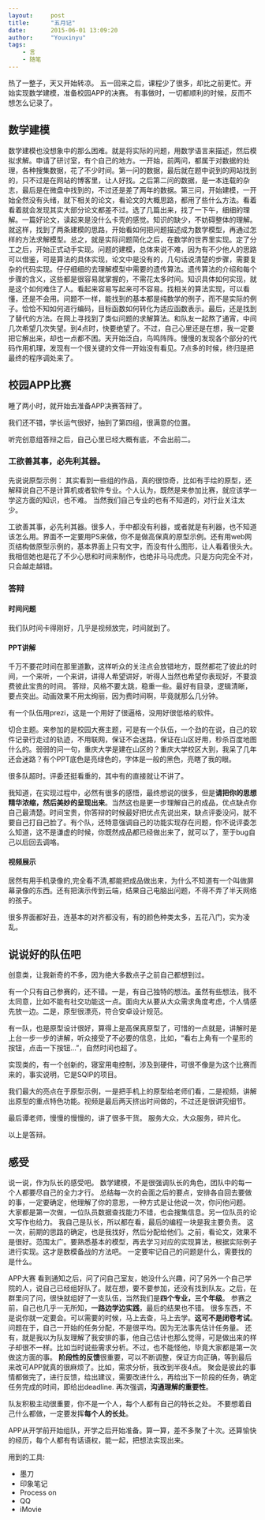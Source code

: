 ```yaml
---
layout:     post
title:      "五月记"
date:       2015-06-01 13:09:20
author:     "Youxinyu"
tags:
    - 言
    - 随笔
---
```

热了一整子，天又开始转凉。
五一回来之后，课程少了很多，却比之前更忙。开始实现数学建模，准备校园APP的决赛。
有事做时，一切都顺利的时候，反而不想怎么记录了。

## 数学建模
数学建模也没想象中的那么困难。就是将实际的问题，用数学语言来描述，然后模拟求解。申请了研讨室，有个自己的地方。一开始，前两问，都属于对数据的处理，各种搜集数据，花了不少时间。第一问的数据，最后就在题中说到的网站找到的，只不过是在网站的博客里，让人好找。之后第二问的数据，是一本连载的杂志，最后是在微盘中找到的，不过还是差了两年的数据。第三问，开始建模，一开始全然没有头绪，就下相关的论文，看论文的大概思路，都用了些什么方法。看着看着就会发现其实大部分论文都差不过。选了几篇出来，找了一下午，细细的理解。一篇好论文，读起来是没什么卡壳的感觉。知识的缺少，不妨碍整体的理解。就这样，找到了两条建模的思路，开始看如何把问题描述成为数学模型，再通过怎样的方法求解模型。总之，就是实际问题简化之后，在数学的世界里实现。定了分工之后，开始正式动手实现。问题的建模，总体来说不难，因为有不少他人的思路可以借鉴，可是算法的具体实现，论文中是没有的，几句话说清楚的步骤，需要复杂的代码实现。仔仔细细的去理解模型中需要的遗传算法。遗传算法的介绍和每个步骤的含义，这些都是很容易就掌握的，不需花太多时间。知识具体如何实现，就是这个如何难住了人。看起来容易写起来可不容易。找相关的算法实现，可以看懂，还是不会用。问题不一样，能找到的基本都是纯数学的例子，而不是实际的例子。恰恰不知如何进行编码，目标函数如何转化为适应函数表示。最后，还是找到了替代的方法。在网上寻找到了类似问题的求解算法。和队友一起熬了通宵，中间几次希望几次失望。到4点时，快要绝望了。不过，自己心里还是在想，我一定要把它解出来，却也一点都不困。天开始泛白，鸟鸣阵阵。慢慢的发现各个部分的代码作用机理，发现有一个很关键的文件一开始没有看见。7点多的时候，终归是把最终的程序调处来了。

## 校园APP比赛
睡了两小时，就开始去准备APP决赛答辩了。

我们还不错，学长运气很好，抽到了第四组，很满意的位置。

听完创意组答辩之后，自己心里已经大概有底，不会出前二。

### **工欲善其事，必先利其器。**
先说说原型示例：
其实看到一些组的作品，真的很惊奇，比如有手绘的原型，还解释说自己不是计算机或者软件专业。个人认为，既然是来参加比赛，就应该学一学这方面的知识，也不难。
当然我们自己专业的也有不知道的，对行业关注太少。

工欲善其事，必先利其器。很多人，手中都没有利器，或者就是有利器，也不知道该怎么用。界面不一定要用PS来做，你不是做高保真的原型示例。还有用web网页结构做原型示例的，基本界面上只有文字，而没有什么图形，让人看着很头大。我相信她也是花了不少心思和时间来制作，也绝非马马虎虎。只是方向完全不对，只会越走越错。

### 答辩

#### 时间问题
我们队时间卡得刚好，几乎是视频放完，时间就到了。

#### PPT讲解
千万不要花时间在那里道歉，这样听众的关注点会放错地方，既然都花了彼此的时间，一个来听，一个来讲，讲得人希望讲好，听得人当然也希望你表现好，不要浪费彼此宝贵的时间。
答辩，风格不要太跳，稳重一些。最好有目录，逻辑清晰，要点突出。动画效果不用太绚丽，因为费时间啊，毕竟就那么几分钟。

有一个队伍用prezi，这是一个用好了很逼格，没用好很低格的软件。

切合主题。来参加的是校园大赛主题，可是有一个队伍，一个劲的在说，自己的软件记录行走过的轨迹，不用联网，保证不会迷路，保证在山区好用，秒杀百度地图什么的。弱弱的问一句，重庆大学是建在山区的？重庆大学校区大到，我呆了几年还会迷路？有个PPT底色是亮绿色的，字体是一般的黑色，亮瞎了我的眼。

很多队超时。评委还挺看重的，其中有的直接就让不讲了。

我知道，在实现过程中，必然有很多的感悟，最终想说的很多，但是**请把你的思想精华浓缩，然后美妙的呈现出来**。当然这也是更一步理解自己的成品，优点缺点你自己最清楚。时间宝贵，你答辩的时候最好把优点先说出来，缺点评委没问，就不要自己打自己脸了。有个队，还特意强调自己的功能实现存在问题，你不说评委怎么知道，这不是谦虚的时候，你既然成品都已经做出来了，就可以了，至于bug自己以后回去调咯。

#### 视频展示
居然有用手机录像的,完全看不清,都能把成品做出来，为什么不知道有一个叫做屏幕录像的东西。还有把演示传到云端，结果自己电脑出问题，不得不弄了半天网络的孩子。

很多界面都好丑，连基本的对齐都没有，有的颜色种类太多，五花八门，实为凌乱。

## 说说好的队伍吧
创意类，让我新奇的不多，因为绝大多数点子之前自己都想到过。

有一个只有自己参赛的，还不错。一是，有自己独特的想法。虽然有些想法，我不太同意，比如不能有社交功能这一点。面向大从要从大众需求角度考虑，个人情感先放一边。二是，原型很漂亮，符合安卓设计规范。

有一队，也是原型设计很好，算得上是高保真原型了，可惜的一点就是，讲解时是上台一步一步的讲解，听众接受了不必要的信息，比如，“看右上角有一个星形的按钮，点击一下按钮...”，自然时间也超了。

实现类的，有一个创新的，寝室用电控制，涉及到硬件，可很不像是为这个比赛而来的，事实说明，它是SQIP的项目。

我们最大的亮点在于原型示例，一是把手机上的原型给老师们看，二是视频，讲解出原型的重点特色功能。视频是最后两天挤出时间做的，不过还是很讲究细节。

最后谭老师，慢慢的慢慢的，讲了很多干货。
服务大众，大众服务，碎片化。

以上是答辩。

## 感受
说一说，作为队长的感受吧。
数学建模，不是很强调队长的角色，团队中的每一个人都要尽自己的全力才行。
总结每一次的会面之后的要点，安排各自回去要做的事，一定要确定，他理解了你的意思，一种方式是让他说一次，你问他问题。
大家都是第一次做，一位队员数据查找能力不错，也会搜集信息。另一位队员的论文写作也给力。
我自己是队长，所以都在看，最后的编程一块是我主要负责。
这一次，前期的思路的确定，也是我找好，然后分配给他们。之前，看论文，效果不是很好。范围太广。要熟悉基本的模型，再去学习对应的实现算法，根据实际例子进行实现。这才是数模备战的方法吧。
一定要牢记自己的问题是什么，需要找的是什么。

APP大赛
看到通知之后，问了问自己室友，她没什么兴趣，问了另外一个自己学院的人，说自己已经组好队了。就在想，要不要参加，还没有找到队友。之后，在群里问了问，很快就组好了一支队伍，当然我们是**四个专业，三个年级**。
参赛之前，自己也几乎一无所知，**一路边学边实践**，最后的结果也不错。
很多东西，不是说你就一定要会。可以需要的时候，马上去查，马上去学。**这可不是闭卷考试**。
问题在于，自己一开始的任务分配，不是很平均。因为无法事先估计任务量。
还有，就是我以为队友理解了我安排的事，他自己估计也那么觉得，可是做出来的样子却很不一样。比如当时说些需求分析。不过，也不能怪他，毕竟大家都是第一次做这方面的事。
**阶段性的反馈**很重要，可以不断调整，保证方向正确，等到最后来改可APP就真的很麻烦了。比如，需求分析，我改到半夜4点。
聚会是彼此的事情都做完了，进行反馈，给出建议，需要改进什么，再给出下一阶段的任务，确定任务完成的时间，即给出deadline.
再次强调，**沟通理解的重要性**。

队友积极主动很重要，你不是一个人，每个人都有自己的特长之处。
不要想着自己什么都做，一定要发挥**每个人的长处**。

APP从开学前开始组队，开学之后开始准备。算一算，差不多聚了十次。还算愉快的经历，每个人都有有话语权，能一起，把想法实现出来。

用到的工具:
- 墨刀
- 印象笔记
- Process on
- QQ
- iMovie